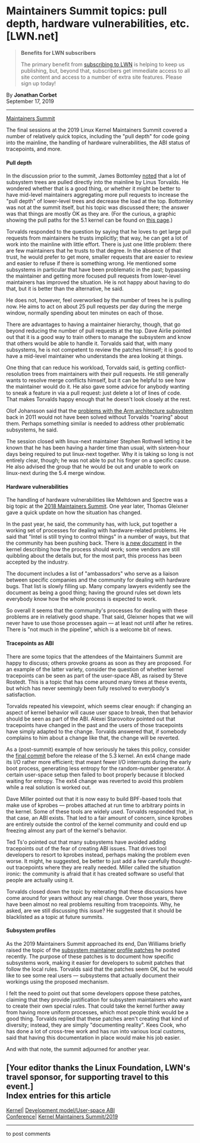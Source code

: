 # Maintainers Summit topics: pull depth, hardware vulnerabilities, etc. [LWN.net]

> **Benefits for LWN subscribers**
> 
> The primary benefit from [subscribing to LWN](/Promo/nst-nag5/subscribe) is helping to keep us publishing, but, beyond that, subscribers get immediate access to all site content and access to a number of extra site features. Please sign up today! 

By **Jonathan Corbet**  
September 17, 2019 

* * *

[Maintainers Summit](/Articles/799060)

The final sessions at the 2019 Linux Kernel Maintainers Summit covered a number of relatively quick topics, including the "pull depth" for code going into the mainline, the handling of hardware vulnerabilities, the ABI status of tracepoints, and more.   


#### Pull depth

In the discussion prior to the summit, James Bottomley [noted](/ml/ksummit-discuss/1559836116.15946.27.camel@HansenPartnership.com/) that a lot of subsystem trees are pulled directly into the mainline by Linus Torvalds. He wondered whether that is a good thing, or whether it might be better to have mid-level maintainers aggregating more pull requests to increase the "pull depth" of lower-level trees and decrease the load at the top. Bottomley was not at the summit itself, but his topic was discussed there; the answer was that things are mostly OK as they are. (For the curious, a graphic showing the pull paths for the 5.1 kernel can be found on [this page](/Articles/786656/).) 

Torvalds responded to the question by saying that he loves to get large pull requests from maintainers he trusts implicitly; that way, he can get a lot of work into the mainline with little effort. There is just one little problem: there are few maintainers that he trusts to that degree. In the absence of that trust, he would prefer to get more, smaller requests that are easier to review and easier to refuse if there is something wrong. He mentioned some subsystems in particular that have been problematic in the past; bypassing the maintainer and getting more focused pull requests from lower-level maintainers has improved the situation. He is not happy about having to do that, but it is better than the alternative, he said. 

He does not, however, feel overworked by the number of trees he is pulling now. He aims to act on about 25 pull requests per day during the merge window, normally spending about ten minutes on each of those. 

There are advantages to having a maintainer hierarchy, though, that go beyond reducing the number of pull requests at the top. Dave Airlie pointed out that it is a good way to train others to manage the subsystem and know that others would be able to handle it. Torvalds said that, with many subsystems, he is not competent to review the patches himself; it is good to have a mid-level maintainer who understands the area looking at things. 

One thing that can reduce his workload, Torvalds said, is getting conflict-resolution trees from maintainers with their pull requests. He still generally wants to resolve merge conflicts himself, but it can be helpful to see how the maintainer would do it. He also gave some advice for anybody wanting to sneak a feature in via a pull request: just delete a lot of lines of code. That makes Torvalds happy enough that he doesn't look closely at the rest. 

Olof Johansson said that the [problems with the Arm architecture subsystem](/Articles/437162/) back in 2011 would not have been solved without Torvalds "roaring" about them. Perhaps something similar is needed to address other problematic subsystems, he said. 

The session closed with linux-next maintainer Stephen Rothwell letting it be known that he has been having a harder time than usual, with sixteen-hour days being required to put linux-next together. Why it is taking so long is not entirely clear, though; he was not able to put his finger on a specific cause. He also advised the group that he would be out and unable to work on linux-next during the 5.4 merge window. 

#### Hardware vulnerabilities

The handling of hardware vulnerabilities like Meltdown and Spectre was a big topic at the [2018 Maintainers Summit](/Articles/769417/). One year later, Thomas Gleixner gave a quick update on how the situation has changed. 

In the past year, he said, the community has, with luck, put together a working set of processes for dealing with hardware-related problems. He said that "Intel is still trying to control things" in a number of ways, but that the community has been pushing back. There is [a new document](https://git.kernel.org/linus/ddaedbbece90add970faeac87f7d7d40341936ce) in the kernel describing how the process should work; some vendors are still quibbling about the details but, for the most part, this process has been accepted by the industry. 

The document includes a list of "ambassadors" who serve as a liaison between specific companies and the community for dealing with hardware bugs. That list is slowly filling up. Many company lawyers evidently see the document as being a good thing; having the ground rules set down lets everybody know how the whole process is expected to work. 

So overall it seems that the community's processes for dealing with these problems are in relatively good shape. That said, Gleixner hopes that we will never have to use those processes again — at least not until after he retires. There is "not much in the pipeline", which is a welcome bit of news. 

#### Tracepoints as ABI

There are some topics that the attendees of the Maintainers Summit are happy to discuss; others provoke groans as soon as they are proposed. For an example of the latter variety, consider the question of whether kernel tracepoints can be seen as part of the user-space ABI, as raised by Steve Rostedt. This is a topic that has come around many times at these events, but which has never seemingly been fully resolved to everybody's satisfaction. 

Torvalds repeated his viewpoint, which seems clear enough: if changing an aspect of kernel behavior will cause user space to break, then that behavior should be seen as part of the ABI. Alexei Starovoitov pointed out that tracepoints have changed in the past and the users of those tracepoints have simply adapted to the change. Torvalds answered that, if somebody complains to him about a change like that, the change will be reverted. 

As a (post-summit) example of how seriously he takes this policy, consider the [final commit](https://git.kernel.org/linus/72dbcf72156641fde4d8ea401e977341bfd35a05) before the release of the 5.3 kernel. An ext4 change made its I/O rather more efficient; that meant fewer I/O interrupts during the early boot process, generating less entropy for the random-number generator. A certain user-space setup then failed to boot properly because it blocked waiting for entropy. The ext4 change was reverted to avoid this problem while a real solution is worked out. 

Dave Miller pointed out that it is now easy to build BPF-based tools that make use of kprobes — probes attached at run time to arbitrary points in the kernel. Some of these tools are widely used. Torvalds responded that, in that case, an ABI exists. That led to a fair amount of concern, since kprobes are entirely outside the control of the kernel community and could end up freezing almost any part of the kernel's behavior. 

Ted Ts'o pointed out that many subsystems have avoided adding tracepoints out of the fear of creating ABI issues. That drives tool developers to resort to kprobes instead, perhaps making the problem even worse. It might, he suggested, be better to just add a few carefully thought-out tracepoints where they are really needed. Miller called the situation ironic: the community is afraid that it has created software so useful that people are actually using it. 

Torvalds closed down the topic by reiterating that these discussions have come around for years without any real change. Over those years, there have been almost no real problems resulting from tracepoints. Why, he asked, are we still discussing this issue? He suggested that it should be blacklisted as a topic at future summits. 

#### Subsystem profiles

As the 2019 Maintainers Summit approached its end, Dan Williams briefly raised the topic of the [subsystem maintainer profile patches](/ml/linux-kernel/156821692280.2951081.18036584954940423225.stgit@dwillia2-desk3.amr.corp.intel.com/) he posted recently. The purpose of these patches is to document how specific subsystems work, making it easier for developers to submit patches that follow the local rules. Torvalds said that the patches seem OK, but he would like to see some real users — subsystems that actually document their workings using the proposed mechanism. 

I felt the need to point out that some developers oppose these patches, claiming that they provide justification for subsystem maintainers who want to create their own special rules. That could take the kernel further away from having more uniform processes, which most people think would be a good thing. Torvalds replied that these patches aren't creating that kind of diversity; instead, they are simply "documenting reality". Kees Cook, who has done a lot of cross-tree work and has run into various local customs, said that having this documentation in place would make his job easier. 

And with that note, the summit adjourned for another year. 

[Your editor thanks the Linux Foundation, LWN's travel sponsor, for supporting travel to this event.]  
Index entries for this article  
---  
[Kernel](/Kernel/Index)| [Development model/User-space ABI](/Kernel/Index#Development_model-User-space_ABI)  
[Conference](/Archives/ConferenceIndex/)| [Kernel Maintainers Summit/2019](/Archives/ConferenceIndex/#Kernel_Maintainers_Summit-2019)  
  


* * *

to post comments 
